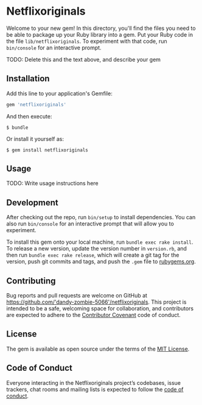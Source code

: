 # Netflixoriginals

Welcome to your new gem! In this directory, you'll find the files you need to be able to package up your Ruby library into a gem. Put your Ruby code in the file `lib/netflixoriginals`. To experiment with that code, run `bin/console` for an interactive prompt.

TODO: Delete this and the text above, and describe your gem

## Installation

Add this line to your application's Gemfile:

```ruby
gem 'netflixoriginals'
```

And then execute:

    $ bundle

Or install it yourself as:

    $ gem install netflixoriginals

## Usage

TODO: Write usage instructions here

## Development

After checking out the repo, run `bin/setup` to install dependencies. You can also run `bin/console` for an interactive prompt that will allow you to experiment.

To install this gem onto your local machine, run `bundle exec rake install`. To release a new version, update the version number in `version.rb`, and then run `bundle exec rake release`, which will create a git tag for the version, push git commits and tags, and push the `.gem` file to [rubygems.org](https://rubygems.org).

## Contributing

Bug reports and pull requests are welcome on GitHub at https://github.com/'dandy-zombie-5066'/netflixoriginals. This project is intended to be a safe, welcoming space for collaboration, and contributors are expected to adhere to the [Contributor Covenant](http://contributor-covenant.org) code of conduct.

## License

The gem is available as open source under the terms of the [MIT License](https://opensource.org/licenses/MIT).

## Code of Conduct

Everyone interacting in the Netflixoriginals project’s codebases, issue trackers, chat rooms and mailing lists is expected to follow the [code of conduct](https://github.com/'dandy-zombie-5066'/netflixoriginals/blob/master/CODE_OF_CONDUCT.md).
